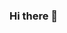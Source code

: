 ### Hi there 👋

<!--
**kd071090/kd071090** is a ✨ _special_ ✨ repository because its `README.md` (this file) appears on your GitHub profile.

Here are some ideas to get you started:

- 🔭 I’m currently working on ...Idependent reasearch including  CS500 from MIT and also their Scratch projects so I get familiar with coding logic
- 🌱 I’m currently learning ...HTML,CSS, JS
- 👯 I’m looking to collaborate on ... Tasks with others members of the SOC cohort 12.
- 🤔 I’m looking for help with ... anything to progress my coding knowledge
- 💬 Ask me about ... Ask anything!
- 📫 How to reach me: ... kierandickerson3@gmail.com
- 😄 Pronouns: ...he/him/his
- ⚡ Fun fact: ... I love basketball and I have been playing since I was nine years old.
-->

